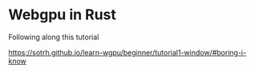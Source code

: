 # Webgpu in Rust

Following along this tutorial

https://sotrh.github.io/learn-wgpu/beginner/tutorial1-window/#boring-i-know
